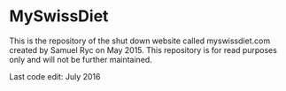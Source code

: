 # MySwissDiet

This is the repository of the shut down website called myswissdiet.com created by Samuel Ryc on May 2015. This repository is for read purposes only and will not be further maintained.

Last code edit: July 2016
